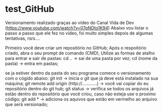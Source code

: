 # test_GitHub

Versionamento realizado graças ao vídeo do Canal Vida de Dev (https://www.youtube.com/watch?v=07pNDto1K94) 
Abaixo vou listar o passo a passo que ele fez no vídeo, foi muito simples depois de algumas tentativas, rsrs....

Primeiro você deve criar um repositório no GitHub;
Após o respoitório criado, abra o seu prompt de comando (CMD), Utilize as formas de atalho para entrar e sair de pastas:
cd .. -> sai de uma pasta por vez;
cd (nome da pasta) -> entra em pastas;

se ja estiver dentro da pasta do seu programa comece o versionamento com o cógido abaixo:
git init      -> inicia o git que já deve está instalado na sua máquina;
git remote add origin (http://............)      -> você vai copiar do eu repositório dentro do git hub;
git status      -> verifica se todos os arquivos já estão dentro do repositório que você criou, caso não esteja use o proximo código;
git add *      -> adiciona os aquivos que estão em vermelho ao arquivo que será versionado;

